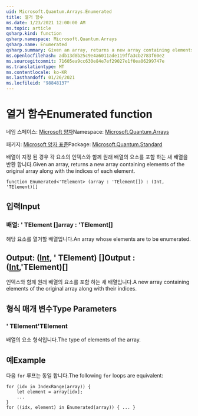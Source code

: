 ```yaml
---
uid: Microsoft.Quantum.Arrays.Enumerated
title: 열거 함수
ms.date: 1/23/2021 12:00:00 AM
ms.topic: article
qsharp.kind: function
qsharp.namespace: Microsoft.Quantum.Arrays
qsharp.name: Enumerated
qsharp.summary: Given an array, returns a new array containing elements of the original array along with the indices of each element.
ms.openlocfilehash: adb13d8b25c9e4a6011ade119ffa3cb2783f60e2
ms.sourcegitcommit: 71605ea9cc630e84e7ef29027e1f0ea06299747e
ms.translationtype: MT
ms.contentlocale: ko-KR
ms.lasthandoff: 01/26/2021
ms.locfileid: "98848137"
---
```

# <a name="enumerated-function"></a><span data-ttu-id="06ae9-102">열거 함수</span><span class="sxs-lookup"><span data-stu-id="06ae9-102">Enumerated function</span></span>

<span data-ttu-id="06ae9-103">네임 스페이스: [Microsoft 양자](xref:Microsoft.Quantum.Arrays)</span><span class="sxs-lookup"><span data-stu-id="06ae9-103">Namespace: [Microsoft.Quantum.Arrays](xref:Microsoft.Quantum.Arrays)</span></span>

<span data-ttu-id="06ae9-104">패키지: [Microsoft 양자 표준](https://nuget.org/packages/Microsoft.Quantum.Standard)</span><span class="sxs-lookup"><span data-stu-id="06ae9-104">Package: [Microsoft.Quantum.Standard](https://nuget.org/packages/Microsoft.Quantum.Standard)</span></span>


<span data-ttu-id="06ae9-105">배열이 지정 된 경우 각 요소의 인덱스와 함께 원래 배열의 요소를 포함 하는 새 배열을 반환 합니다.</span><span class="sxs-lookup"><span data-stu-id="06ae9-105">Given an array, returns a new array containing elements of the original array along with the indices of each element.</span></span>

```qsharp
function Enumerated<'TElement> (array : 'TElement[]) : (Int, 'TElement)[]
```


## <a name="input"></a><span data-ttu-id="06ae9-106">입력</span><span class="sxs-lookup"><span data-stu-id="06ae9-106">Input</span></span>

### <a name="array--telement"></a><span data-ttu-id="06ae9-107">배열: ' TElement []</span><span class="sxs-lookup"><span data-stu-id="06ae9-107">array : 'TElement[]</span></span>

<span data-ttu-id="06ae9-108">해당 요소를 열거할 배열입니다.</span><span class="sxs-lookup"><span data-stu-id="06ae9-108">An array whose elements are to be enumerated.</span></span>



## <a name="output--inttelement"></a><span data-ttu-id="06ae9-109">Output: ([Int](xref:microsoft.quantum.lang-ref.int), ' TElement) []</span><span class="sxs-lookup"><span data-stu-id="06ae9-109">Output : ([Int](xref:microsoft.quantum.lang-ref.int),'TElement)[]</span></span>

<span data-ttu-id="06ae9-110">인덱스와 함께 원래 배열의 요소를 포함 하는 새 배열입니다.</span><span class="sxs-lookup"><span data-stu-id="06ae9-110">A new array containing elements of the original array along with their indices.</span></span>

## <a name="type-parameters"></a><span data-ttu-id="06ae9-111">형식 매개 변수</span><span class="sxs-lookup"><span data-stu-id="06ae9-111">Type Parameters</span></span>

### <a name="telement"></a><span data-ttu-id="06ae9-112">' TElement</span><span class="sxs-lookup"><span data-stu-id="06ae9-112">'TElement</span></span>

<span data-ttu-id="06ae9-113">배열의 요소 형식입니다.</span><span class="sxs-lookup"><span data-stu-id="06ae9-113">The type of elements of the array.</span></span>

## <a name="example"></a><span data-ttu-id="06ae9-114">예</span><span class="sxs-lookup"><span data-stu-id="06ae9-114">Example</span></span>

<span data-ttu-id="06ae9-115">다음 `for` 루프는 동일 합니다.</span><span class="sxs-lookup"><span data-stu-id="06ae9-115">The following `for` loops are equivalent:</span></span>

```qsharp
for (idx in IndexRange(array)) {
    let element = array[idx];
    ...
}
for ((idx, element) in Enumerated(array)) { ... }
```